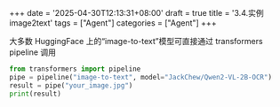 +++
date = '2025-04-30T12:13:31+08:00'
draft = true
title = '3.4.实例image2text'
tags = ["Agent"]
categories = ["Agent"]
+++

大多数 HuggingFace 上的“image-to-text”模型可直接通过 transformers pipeline 调用

~~~py
from transformers import pipeline
pipe = pipeline("image-to-text", model="JackChew/Qwen2-VL-2B-OCR")
result = pipe("your_image.jpg")
print(result)
~~~
